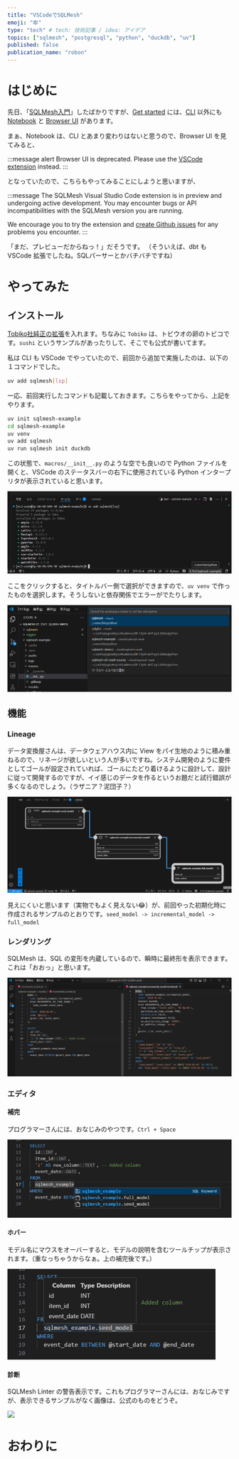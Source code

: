 ```yaml
---
title: "VSCodeでSQLMesh"
emoji: "🕸"
type: "tech" # tech: 技術記事 / idea: アイデア
topics: ["sqlmesh", "postgresql", "python", "duckdb", "uv"]
published: false
publication_name: "robon"
---
```


# はじめに
先日、「[SQLMesh入門](https://zenn.dev/robon/articles/c8928f88f62218)」したばかりですが、[Get started](https://sqlmesh.readthedocs.io/en/stable/quick_start/) には、[CLI](https://sqlmesh.readthedocs.io/en/stable/quickstart/cli/) 以外にも [Notebook](https://sqlmesh.readthedocs.io/en/stable/quickstart/notebook/) と [Browser UI](https://sqlmesh.readthedocs.io/en/stable/quickstart/ui/) があります。

まぁ、Notebook は、CLI とあまり変わりはないと思うので、Browser UI を見てみると、

:::message alert
Browser UI is deprecated. Please use the [VSCode extension](https://sqlmesh.readthedocs.io/en/stable/guides/vscode/) instead.
:::

となっていたので、こちらもやってみることにしようと思いますが、

:::message
The SQLMesh Visual Studio Code extension is in preview and undergoing active development. You may encounter bugs or API incompatibilities with the SQLMesh version you are running.

We encourage you to try the extension and [create Github issues](https://github.com/tobikodata/sqlmesh/issues) for any problems you encounter.
:::

「まだ、プレビューだからねっ！」だそうです。
（そういえば、dbt も VSCode 拡張でしたね。SQLパーサーとかバチバチですね）

# やってみた
## インストール
[Tobiko社純正の拡張](https://marketplace.visualstudio.com/items?itemName=tobikodata.sqlmesh)を入れます。ちなみに `Tobiko` は、トビウオの卵のトビコです。`sushi` というサンプルがあったりして、そこでも公式が書いてます。

私は CLI も VSCode でやっていたので、前回から追加で実施したのは、以下の１コマンドでした。

```bash
uv add sqlmesh[lsp]
```

一応、前回実行したコマンドも記載しておきます。こちらをやってから、上記をやります。

```bash
uv init sqlmesh-example
cd sqlmesh-example
uv venv
uv add sqlmesh
uv run sqlmesh init duckdb
```

この状態で、`macros/__init__.py` のような空でも良いので Python ファイルを開くと、VSCode のステータスバーの右下に使用されている Python インタープリタが表示されていると思います。

![](/images/2cca1898b60468/statusbar.png)

ここをクリックすると、タイトルバー側で選択ができますので、`uv venv` で作ったものを選択します。そうしないと依存関係でエラーがでたりします。

![](/images/2cca1898b60468/titlebar.png)

## 機能
### Lineage
データ変換屋さんは、データウェアハウス内に View をパイ生地のように積み重ねるので、リネージが欲しいという人が多いですね。システム開発のように要件としてゴールが設定されていれば、ゴールにたどり着けるように設計して、設計に従って開発するのですが、イイ感じのデータを作るというお題だと試行錯誤が多くなるのでしょう。（ラザニア？泥団子？）

![](/images/2cca1898b60468/lineage.png)

見えにくいと思います（実物でもよく見えない😂）が、前回やった初期化時に作成されるサンプルのとおりです。`seed_model -> incremental_model -> full_model`

### レンダリング
SQLMesh は、SQL の変形を内蔵しているので、瞬時に最終形を表示できます。これは「おおっ」と思います。

![](/images/2cca1898b60468/rendered.png)

### エディタ
#### 補完
プログラマーさんには、おなじみのやつです。`Ctrl + Space`

![](/images/2cca1898b60468/hokan.png)

#### ホバー
モデル名にマウスをオーバーすると、モデルの説明を含むツールチップが表示されます。（重なっちゃうからなぁ。上の補完後です。）

![](/images/2cca1898b60468/hover.png)

#### 診断
SQLMesh Linter の警告表示です。これもプログラマーさんには、おなじみですが、表示できるサンプルがなく画像は、公式のものをどうぞ。

![](https://sqlmesh.readthedocs.io/en/stable/guides/vscode/diagnostics.png)


# おわりに

